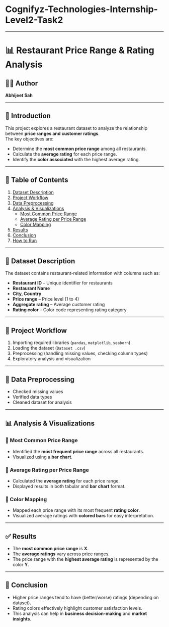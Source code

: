 # Cognifyz-Technologies-Internship-Level2-Task2

---


# 📊 Restaurant Price Range & Rating Analysis

## 👨‍💻 Author  
**Abhijeet Sah**  

---

## 📌 Introduction  
This project explores a restaurant dataset to analyze the relationship between **price ranges and customer ratings**.  
The key objectives are:  
- Determine the **most common price range** among all restaurants.  
- Calculate the **average rating** for each price range.  
- Identify the **color associated** with the highest average rating.  

---

## 📑 Table of Contents  
1. [Dataset Description](#dataset-description)  
2. [Project Workflow](#project-workflow)  
3. [Data Preprocessing](#data-preprocessing)  
4. [Analysis & Visualizations](#analysis--visualizations)  
   - [Most Common Price Range](#most-common-price-range)  
   - [Average Rating per Price Range](#average-rating-per-price-range)  
   - [Color Mapping](#color-mapping)  
5. [Results](#results)  
6. [Conclusion](#conclusion)  
7. [How to Run](#how-to-run)  

---

## 📂 Dataset Description  
The dataset contains restaurant-related information with columns such as:  
- **Restaurant ID** – Unique identifier for restaurants  
- **Restaurant Name**  
- **City, Country**  
- **Price range** – Price level (1 to 4)  
- **Aggregate rating** – Average customer rating  
- **Rating color** – Color code representing rating category  

---

## 🚀 Project Workflow  
1. Importing required libraries (`pandas`, `matplotlib`, `seaborn`)  
2. Loading the dataset (`Dataset .csv`)  
3. Preprocessing (handling missing values, checking column types)  
4. Exploratory analysis and visualization  

---

## 🧹 Data Preprocessing  
- Checked missing values  
- Verified data types  
- Cleaned dataset for analysis  

---

## 📊 Analysis & Visualizations  

### 🔹 Most Common Price Range  
- Identified the **most frequent price range** across all restaurants.  
- Visualized using a **bar chart**.  

### 🔹 Average Rating per Price Range  
- Calculated the **average rating** for each price range.  
- Displayed results in both tabular and **bar chart** format.  

### 🔹 Color Mapping  
- Mapped each price range with its most frequent **rating color**.  
- Visualized average ratings with **colored bars** for easy interpretation.  

---

## ✅ Results  
- The **most common price range** is **X**.  
- The **average ratings** vary across price ranges.  
- The price range with the **highest average rating** is represented by the color **Y**.  

---

## 🏁 Conclusion  
- Higher price ranges tend to have (better/worse) ratings (depending on dataset).  
- Rating colors effectively highlight customer satisfaction levels.  
- This analysis can help in **business decision-making** and **market insights**.  

